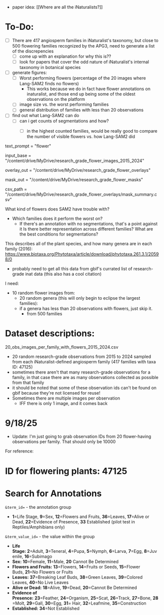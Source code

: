 
- paper idea: [[Where are all the iNaturalists?]]

# To-Do:
- [ ] There are 417 angiosperm families in iNaturalist's taxonomy, but close to 500 flowering families recognized by the APG3, need to generate a list of the discrepencies
	- [ ] come up with an explanation for why this is??
	- [ ] look for papers that cover the odd nature of iNaturalist's internal taxonomy in botanical species
- [ ] generate figures:
	- [ ] Worst performing flowers (percentage of the 20 images where Lang-SAM2 finds no flowers)
		- This works because we do in fact have flower annotations on inaturalist, and those end up being some of the oldest observations on the platform
	- [ ] image size vs. the worst performing families
	- [ ] general distribution of families with less than 20 observations
- [ ] find out what Lang-SAM2 can do
	- [ ] can i get counts of segmentations and how?
		- [ ] in the highest counted families, would be really good to compare the number of visible flowers vs. how Lang-SAM2 did


text_prompt = "flower"

input_base = "/content/drive/MyDrive/research_grade_flower_images_2015_2024"

overlay_out = "/content/drive/MyDrive/research_grade_flower_overlays"

mask_out = "/content/drive/MyDrive/research_grade_flower_masks"

csv_path = "/content/drive/MyDrive/research_grade_flower_overlays/mask_summary.csv"

What kind of flowers does SAM2 have trouble with?
- Which families does it perform the worst on?
	- If there's an annotation with no segmentations, that's a point against it
Is there better representation across different families?
What are the best conditions for segmentations?

This describes all of the plant species, and how many genera are in each family (2016): https://www.biotaxa.org/Phytotaxa/article/download/phytotaxa.261.3.1/20598/0

- probably need to get all this data from gbif's currated list of research-grade inat data (this also has a cool citation)

I need:
- 10 random flower images from:
	- 20 random genera (this will only begin to eclipse the largest families):
	- if a genera has less than 20 observations with flowers, just skip it.
		- from 500 families

# Dataset descriptions:
20_obs_images_per_family_with_flowers_2015_2024.csv
- 20 random research-grade observations from 2015 to 2024 sampled from each iNaturalist-defined angiosperm family (417 families with taxa ID: 47125)
- sometimes there aren't that many research-grade observations for a family, in that case there are as many observations collected as possible from that family
- it should be noted that some of these observation ids can't be found on gbif because they're not licensed for reuse!
- Sometimes there are multiple images per observation
	- IFF there is only 1 image, and it comes back 


# 9/18/25
- Update: I'm just going to grab observation IDs from 20 flower-having observations per family. That should only be 10000

For reference:
# ID for flowering plants: 47125
# Search for Annotations

`&term_id=` - the annotation group

- **1**=Life Stage, **9**=Sex, **12**=Flowers and Fruits, **36**=Leaves, **17**=Alive or Dead, **22**=Evidence of Presence, **33** Established (pilot test in Reptiles/Amphibians only)

`&term_value_id=` - the value within the group

- **Life Stage:** **2**=Adult, **3**=Teneral, **4**=Pupa, **5**=Nymph, **6**=Larva, **7**=Egg, **8**=Juvenile, **16**=Subimago
- **Sex:** **10**=Female, **11**=Male, **20** Cannot Be Determined
- **Flowers and Fruits:** **13**=Flowers, **14**=Fruits or Seeds, **15**=Flower Buds, **21**=No Flowers or Fruits
- **Leaves:** **37**=Breaking Leaf Buds, **38**=Green Leaves, **39**=Colored Leaves, **40**=No Live Leaves
- **Alive or Dead:** **18**=Alive, **19**=Dead, **20**=Cannot Be Determined
- **Evidence of Presence:** **23**=Feather, **24**=Organism, **25**=Scat, **26**=Track, **27**=Bone, **28**=Molt, **29**=Gall, **30**=Egg, **31**= Hair, **32**=Leafmine, **35**=Construction
- **Established:** **34**=Not Established